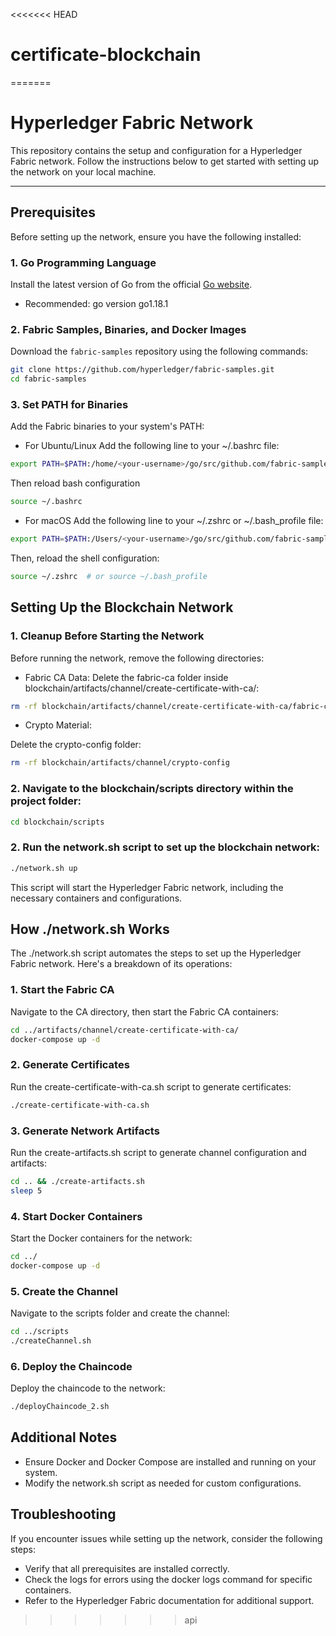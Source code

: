 <<<<<<< HEAD
# certificate-blockchain
=======
# Hyperledger Fabric Network

This repository contains the setup and configuration for a Hyperledger Fabric network. Follow the instructions below to get started with setting up the network on your local machine.

---

## Prerequisites

Before setting up the network, ensure you have the following installed:

### 1. Go Programming Language
Install the latest version of Go from the official [Go website](https://golang.org/dl/).
- Recommended: go version go1.18.1

### 2. Fabric Samples, Binaries, and Docker Images
Download the `fabric-samples` repository using the following commands:
```bash
git clone https://github.com/hyperledger/fabric-samples.git
cd fabric-samples
```

### 3. Set PATH for Binaries
Add the Fabric binaries to your system's PATH:

- For Ubuntu/Linux
Add the following line to your ~/.bashrc file:

``` bash
export PATH=$PATH:/home/<your-username>/go/src/github.com/fabric-samples/bin
```

Then reload bash configuration 

``` bash
source ~/.bashrc
```

- For macOS
Add the following line to your ~/.zshrc or ~/.bash_profile file:

``` bash
export PATH=$PATH:/Users/<your-username>/go/src/github.com/fabric-samples/bin
```

Then, reload the shell configuration:

``` bash
source ~/.zshrc  # or source ~/.bash_profile
```

## Setting Up the Blockchain Network

### 1. Cleanup Before Starting the Network
Before running the network, remove the following directories:

- Fabric CA Data:
Delete the fabric-ca folder inside blockchain/artifacts/channel/create-certificate-with-ca/:

``` bash
rm -rf blockchain/artifacts/channel/create-certificate-with-ca/fabric-ca

```

- Crypto Material:

Delete the crypto-config folder:

``` bash
rm -rf blockchain/artifacts/channel/crypto-config
```

### 2. Navigate to the blockchain/scripts directory within the project folder:

``` bash
cd blockchain/scripts
```

### 2. Run the network.sh script to set up the blockchain network:

``` bash
./network.sh up
```
This script will start the Hyperledger Fabric network, including the necessary containers and configurations.

## How ./network.sh Works
The ./network.sh script automates the steps to set up the Hyperledger Fabric network. Here's a breakdown of its operations:

### 1. Start the Fabric CA
Navigate to the CA directory, then start the Fabric CA containers:

``` bash
cd ../artifacts/channel/create-certificate-with-ca/
docker-compose up -d
```

### 2. Generate Certificates
Run the create-certificate-with-ca.sh script to generate certificates:

``` bash
./create-certificate-with-ca.sh
```

### 3. Generate Network Artifacts
Run the create-artifacts.sh script to generate channel configuration and artifacts:

```bash
cd .. && ./create-artifacts.sh
sleep 5
```

### 4. Start Docker Containers
Start the Docker containers for the network:

``` bash
cd ../
docker-compose up -d
```

### 5. Create the Channel
Navigate to the scripts folder and create the channel:

```bash
cd ../scripts
./createChannel.sh
```

### 6. Deploy the Chaincode
Deploy the chaincode to the network:

```bash
./deployChaincode_2.sh
```

## Additional Notes

- Ensure Docker and Docker Compose are installed and running on your system.
- Modify the network.sh script as needed for custom configurations.

## Troubleshooting

If you encounter issues while setting up the network, consider the following steps:

- Verify that all prerequisites are installed correctly.
- Check the logs for errors using the docker logs command for specific containers.
- Refer to the Hyperledger Fabric documentation for additional support.
>>>>>>> api
